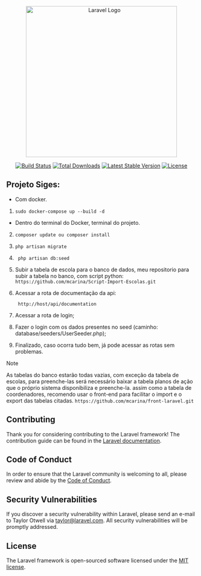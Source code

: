 <p align="center"><a href="https://laravel.com" target="_blank"><img src="https://raw.githubusercontent.com/laravel/art/master/logo-lockup/5%20SVG/2%20CMYK/1%20Full%20Color/laravel-logolockup-cmyk-red.svg" width="400" alt="Laravel Logo"></a></p>

<p align="center">
<a href="https://github.com/laravel/framework/actions"><img src="https://github.com/laravel/framework/workflows/tests/badge.svg" alt="Build Status"></a>
<a href="https://packagist.org/packages/laravel/framework"><img src="https://img.shields.io/packagist/dt/laravel/framework" alt="Total Downloads"></a>
<a href="https://packagist.org/packages/laravel/framework"><img src="https://img.shields.io/packagist/v/laravel/framework" alt="Latest Stable Version"></a>
<a href="https://packagist.org/packages/laravel/framework"><img src="https://img.shields.io/packagist/l/laravel/framework" alt="License"></a>
</p>

## Projeto Siges:
- Com docker.
1. ```
   sudo docker-compose up --build -d
   ```

- Dentro do terminal do Docker, terminal do projeto.
2. ```
   composer update ou composer install
   ```
3. ```
   php artisan migrate
   ```
4. ```
    php artisan db:seed
   ```
5. Subir a tabela de escola para o banco de dados, meu repositorio para subir a tabela no banco, com script python:
   ```https://github.com/mcarina/Script-Import-Escolas.git```
6. Acessar a rota de documentação da api:
   ```
    http://host/api/documentation
   ```
7. Acessar a rota de login;

8. Fazer o login com os dados presentes no seed (caminho: database/seeders/UserSeeder.php);

9. Finalizado, caso ocorra tudo bem, já pode acessar as rotas sem problemas.

> [!NOTE]
> As tabelas do banco estarão todas vazias, com exceção da tabela de escolas,
> para preenche-las será necessário baixar a tabela planos de ação que o próprio sistema disponibiliza e preenche-la.
> assim como a tabela de coordenadores, recomendo usar o front-end para facilitar o import e o export das tabelas citadas.
> ```https://github.com/mcarina/front-laravel.git```









## Contributing

Thank you for considering contributing to the Laravel framework! The contribution guide can be found in the [Laravel documentation](https://laravel.com/docs/contributions).

## Code of Conduct

In order to ensure that the Laravel community is welcoming to all, please review and abide by the [Code of Conduct](https://laravel.com/docs/contributions#code-of-conduct).

## Security Vulnerabilities

If you discover a security vulnerability within Laravel, please send an e-mail to Taylor Otwell via [taylor@laravel.com](mailto:taylor@laravel.com). All security vulnerabilities will be promptly addressed.

## License

The Laravel framework is open-sourced software licensed under the [MIT license](https://opensource.org/licenses/MIT).
